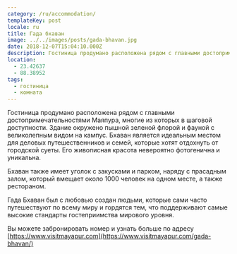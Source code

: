 ```yaml
---
category: /ru/accommodation/
templateKey: post
locale: ru
title: Гада бхаван
image: ../../images/posts/gada-bhavan.jpg
date: 2018-12-07T15:04:10.000Z
description: Гостиница продумано расположена рядом с главными достопримечательностями Маяпура, многие из которых в шаговой доступности и окружена пышной зеленой флорой и фауной с великолепным видом на кампус.
location:
  - 23.42637
  - 88.38952
tags:
  - гостиница
  - комната
---
```


Гостиница продумано расположена рядом с главными достопримечательностями Маяпура, многие из которых в шаговой доступности.
Здание окружено пышной зеленой флорой и фауной с великолепным видом на кампус. Бхаван является идеальным местом для деловых путешественников и семей, которые хотят отдохнуть от городской суеты. Его живописная красота невероятно фотогенична и уникальна.

Бхаван также имеет уголок с закусками и парком, наряду с прасадным залом, который вмещает около 1000 человек на одном месте, а также рестораном.

Гада Бхаван был с любовью создан людьми, которые сами часто путешествуют по всему миру и гордятся тем, что поддерживают самые высокие стандарты гостеприимства мирового уровня.

Вы можете забронировать номер и узнать больше по адресу [https://www.visitmayapur.com](https://www.visitmayapur.com/gada-bhavan/)
